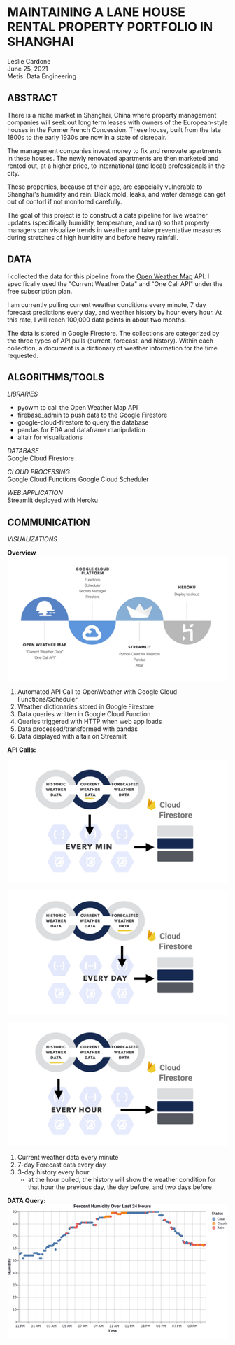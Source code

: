 # **MAINTAINING A LANE HOUSE RENTAL PROPERTY PORTFOLIO IN SHANGHAI**
Leslie Cardone  
June 25, 2021  
Metis: Data Engineering



## ABSTRACT

There is a niche market in Shanghai, China where property management companies will seek out long term leases with owners of the European-style houses in the Former French Concession. These house, built from the late 1800s to the early 1930s are now in a state of disrepair. 

The management companies invest money to fix and renovate apartments in these houses. The newly renovated apartments are then marketed and rented out, at a higher price, to international (and local) professionals in the city. 

These properties, because of their age, are especially vulnerable to Shanghai's humidity and rain. Black mold, leaks, and water damage can get out of contorl if not monitored carefully.

The goal of this project is to construct a data pipeline for live weather updates (specifically humidity, temperature, and rain) so that property managers can visualize trends in weather and take preventative measures during stretches of high humidity and before heavy rainfall.



## DATA

I collected the data for this pipeline from the [Open Weather Map](https://openweathermap.org/api) API. I specifically used the "Current Weather Data" and "One Call API" under the free subscription plan.

I am currently pulling current weather conditions every minute, 7 day forecast predictions every day, and weather history by hour every hour. At this rate, I will reach 100,000 data points in about two months.

The data is stored in Google Firestore. The collections are categorized by the three types of API pulls (current, forecast, and history). Within each collection, a document is a dictionary of weather information for the time requested.


## ALGORITHMS/TOOLS

*LIBRARIES*
- pyowm to call the Open Weather Map API
- firebase_admin to push data to the Google Firestore
- google-cloud-firestore to query the database
- pandas for EDA and dataframe manipulation
- altair for visualizations

*DATABASE*  
Google Cloud Firestore

*CLOUD PROCESSING*  
Google Cloud Functions
Google Cloud Scheduler

*WEB APPLICATION*  
Streamlit deployed with Heroku


## COMMUNICATION
*VISUALIZATIONS*


**Overview**
![image](./presentation/project-checkpoints/final-writeup/viz/workflow_1.jpeg)
   
1. Automated API Call to OpenWeather with Google Cloud Functions/Scheduler
2. Weather dictionaries stored in Google Firestore
3. Data queries written in Google Cloud Function
4. Queries triggered with HTTP when web app loads
5. Data processed/transformed with pandas
6. Data displayed with altair on Streamlit


**API Calls:**

![image](./presentation/project-checkpoints/final-writeup/viz/workflow_2.jpeg)

![image](./presentation/project-checkpoints/final-writeup/viz/workflow_3.jpeg)

![image](./presentation/project-checkpoints/final-writeup/viz/workflow_4.jpeg)

1. Current weather data every minute
2. 7-day Forecast data every day
3. 3-day history every hour
    - at the hour pulled, the history will show the weather condition for that hour the previous day, the day before, and two days before


**DATA Query:**
![image](./presentation/project-checkpoints/final-writeup/viz/viz_01.png)
